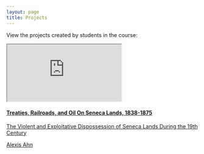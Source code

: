 ```yaml
---
layout: page
title: Projects
---
```

View the projects created by students in the course:
<a href="https://www.exhibit.so/exhibits/UB3UKQwmaiTsxgfyUh8Z">
  <div class="card">
    <iframe src="https://www.exhibit.so/exhibits/UB3UKQwmaiTsxgfyUh8Z"></iframe>
    <div class="container">
      <h4><b>Treaties, Railroads, and Oil On Seneca Lands, 1838-1875</b></h4> 
      <p>The Violent and Exploitative Dispossession of Seneca Lands During the 19th Century</p>
      <p>Alexis Ahn</p>
    </div>
  </a>
